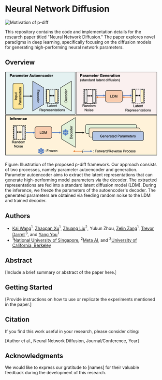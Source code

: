 # Neural Network Diffusion
![Motivation of p-diff](figs/motivation_v3.gif)

This repository contains the code and implementation details for the research paper titled "Neural Network Diffusion." The paper explores novel paradigms in deep learning, specifically focusing on the diffusion models for generating high-performing neural network parameters.



## Overview

<p align="center">
<img src="./figs/pipeline.png" width=100% height=55.2%
class="center">
  <p style="text-align: justify;">
  <figcaption>Figure: Illustration of the proposed p-diff framework. Our approach consists of two processes, namely parameter autoencoder and generation. 
  Parameter autoencoder aims to extract the latent representations that can generate high-performing model parameters via the decoder. The extracted representations are fed into a standard latent diffusion model (LDM). During the inference, we freeze the parameters of the autoencoder's decoder. The generated parameters are obtained via feeding random noise to the LDM and trained decoder.</figcaption>
</p>

</p>

## Authors

- [Kai Wang](https://kaiwang960112.github.io/)<sup>1</sup>, [Zhaopan Xu](https://scholar.google.com.hk/citations?user=qNWDwOcAAAAJ&hl=zh-CN)<sup>1</sup>, [Zhuang Liu](https://liuzhuang13.github.io/)<sup>2</sup>, Yukun Zhou, [Zelin Zang](https://scholar.google.com/citations?user=foERjnQAAAAJ&hl=zh-CN)<sup>1</sup>, [Trevor Darrell](https://people.eecs.berkeley.edu/~trevor/)<sup>3</sup>, and [Yang You](https://www.comp.nus.edu.sg/~youy/)<sup>1</sup>
- <sup>1</sup>[National University of Singapore](https://www.nus.edu.sg/), <sup>2</sup>[Meta AI](https://www.meta.com/), and <sup>3</sup>[University of California, Berkeley](https://www.berkeley.edu/)

## Abstract

[Include a brief summary or abstract of the paper here.]

## Getting Started

[Provide instructions on how to use or replicate the experiments mentioned in the paper.]

## Citation

If you find this work useful in your research, please consider citing:

[Author et al., Neural Network Diffusion, Journal/Conference, Year]

## Acknowledgments

We would like to express our gratitude to [names] for their valuable feedback during the development of this research.
